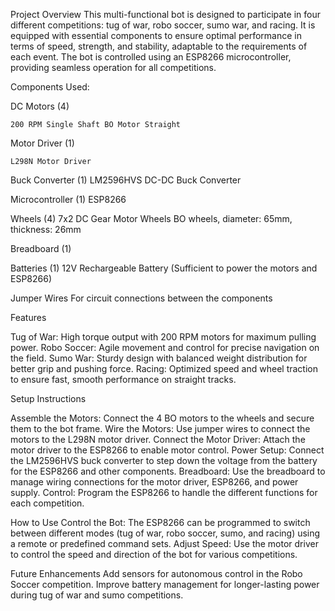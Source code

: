 Project Overview
This multi-functional bot is designed to participate in four different competitions: tug of war, robo soccer, sumo war, and racing. It is equipped with essential components to ensure optimal performance in terms of speed, strength, and stability, adaptable to the requirements of each event. The bot is controlled using an ESP8266 microcontroller, providing seamless operation for all competitions.

Components Used:

  DC Motors (4)
  
    200 RPM Single Shaft BO Motor Straight

  Motor Driver (1)
  
    L298N Motor Driver

  Buck Converter (1)
    LM2596HVS DC-DC Buck Converter

  Microcontroller (1)
    ESP8266

  Wheels (4)
    7x2 DC Gear Motor Wheels
    BO wheels, diameter: 65mm, thickness: 26mm

  Breadboard (1)

  Batteries (1)
    12V Rechargeable Battery
    (Sufficient to power the motors and ESP8266)

  Jumper Wires
  For circuit connections between the components

Features

Tug of War: High torque output with 200 RPM motors for maximum pulling power.
Robo Soccer: Agile movement and control for precise navigation on the field.
Sumo War: Sturdy design with balanced weight distribution for better grip and pushing force.
Racing: Optimized speed and wheel traction to ensure fast, smooth performance on straight tracks.


Setup Instructions

Assemble the Motors: Connect the 4 BO motors to the wheels and secure them to the bot frame.
Wire the Motors: Use jumper wires to connect the motors to the L298N motor driver.
Connect the Motor Driver: Attach the motor driver to the ESP8266 to enable motor control.
Power Setup: Connect the LM2596HVS buck converter to step down the voltage from the battery for the ESP8266 and other components.
Breadboard: Use the breadboard to manage wiring connections for the motor driver, ESP8266, and power supply.
Control: Program the ESP8266 to handle the different functions for each competition.


How to Use
Control the Bot: The ESP8266 can be programmed to switch between different modes (tug of war, robo soccer, sumo, and racing) using a remote or predefined command sets.
Adjust Speed: Use the motor driver to control the speed and direction of the bot for various competitions.


Future Enhancements
Add sensors for autonomous control in the Robo Soccer competition.
Improve battery management for longer-lasting power during tug of war and sumo competitions.
